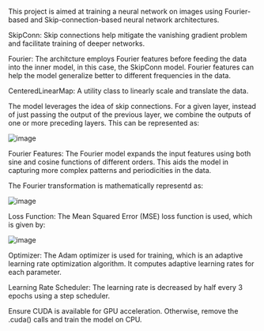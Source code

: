 
This project is aimed at training a neural network on images using Fourier-based and Skip-connection-based neural network architectures.

SkipConn: Skip connections help mitigate the vanishing gradient problem and facilitate training of deeper networks.

Fourier: The architcture employs Fourier features before feeding the data into the inner model, in this case, the SkipConn model. Fourier features can help the model generalize better to different frequencies in the data.

CenteredLinearMap: A utility class to linearly scale and translate the data.

The model leverages the idea of skip connections. For a given layer, instead of just passing the output of the previous layer, we combine the outputs of one or more preceding layers. 
This can be represented as:

![image](https://github.com/samjsnn/Image-Training-Neural-Network/assets/106383967/fc7a2ecd-e0a8-4e4d-ba8a-b067d48d74f9)

Fourier Features: The Fourier model expands the input features using both sine and cosine functions of different orders. This aids the model in capturing more complex patterns and periodicities in the data. 

The Fourier transformation is mathematically representd as:

![image](https://github.com/samjsnn/Image-Training-Neural-Network/assets/106383967/ce4ca45a-8ca0-47d7-ad60-8e49a67b402c)


Loss Function: The Mean Squared Error (MSE) loss function is used, which is given by:

![image](https://github.com/samjsnn/Image-Training-Neural-Network/assets/106383967/533e2777-164e-4a3b-a236-7f8a80caed48)


Optimizer: The Adam optimizer is used for training, which is an adaptive learning rate optimization algorithm. It computes adaptive learning rates for each parameter.

Learning Rate Scheduler: The learning rate is decreased by half every 3 epochs using a step scheduler.


Ensure CUDA is available for GPU acceleration. Otherwise, remove the .cuda() calls and train the model on CPU.

